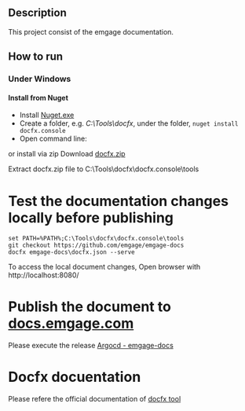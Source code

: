 ## Description
This project consist of the emgage documentation.

## How to run 
### Under Windows
#### Install from Nuget
* Install [Nuget.exe](https://dist.nuget.org/index.html)
* Create a folder, e.g. *C:\Tools\docfx*, under the folder, `nuget install docfx.console`
* Open command line: 

or install via zip
Download [docfx.zip](https://github.com/dotnet/docfx/releases/download/v2.59.4/docfx.zip)

Extract docfx.zip file to C:\Tools\docfx\docfx.console\tools

# Test the documentation changes locally before publishing

```batch
set PATH=%PATH%;C:\Tools\docfx\docfx.console\tools
git checkout https://github.com/emgage/emgage-docs
docfx emgage-docs\docfx.json --serve
```
To access the local document changes, Open browser with http://localhost:8080/

# Publish the document to [docs.emgage.com](https://docs.emgage.com)
Please execute the release [Argocd - emgage-docs](https://dev.azure.com/ateraplat/Emgage%20Platform/_release?_a=releases&view=mine&definitionId=53)

# Docfx docuentation 
Please refere the official documentation of [docfx tool](https://dotnet.github.io/docfx/tutorial/intro_toc.html) 
